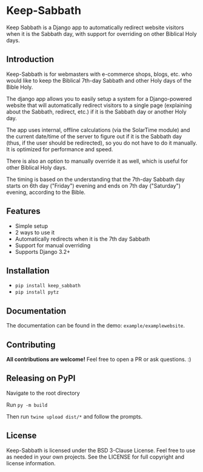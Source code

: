 # Keep-Sabbath

Keep Sabbath is a Django app to automatically redirect website visitors when it is the Sabbath day, with support for overriding on other Biblical Holy days.


## Introduction

Keep-Sabbath is for webmasters with e-commerce shops, blogs, etc. who would like to keep the Biblical 7th-day Sabbath and other Holy days of the Bible Holy.

The django app allows you to easily setup a system for a Django-powered website that will automatically redirect visitors to a single page (explaining about the Sabbath, redirect, etc.) if it is the Sabbath day or another Holy day.

The app uses internal, offline calculations (via the SolarTime module) and the current date/time of the server to figure out if it is the Sabbath day (thus, if the user should be redirected), so you do not have to do it manually. It is optimized for performance and speed.

There is also an option to manually override it as well, which is useful for other Biblical Holy days.

The timing is based on the understanding that the 7th-day Sabbath day starts on 6th day ("Friday") evening and ends on 7th day ("Saturday") evening, according to the Bible.


## Features

- Simple setup
- 2 ways to use it
- Automatically redirects when it is the 7th day Sabbath
- Support for manual overriding
- Supports Django 3.2+


## Installation

- ``pip install keep_sabbath``
- ``pip install pytz``


## Documentation

The documentation can be found in the demo: ``example/examplewebsite``.


## Contributing

**All contributions are welcome!** Feel free to open a PR or ask questions. :)


## Releasing on PyPI

Navigate to the root directory

Run ``py -m build``

Then run ``twine upload dist/*`` and follow the prompts.


## License

Keep-Sabbath is licensed under the BSD 3-Clause License. Feel free to use as needed in your own projects. See the LICENSE for full copyright and license information.